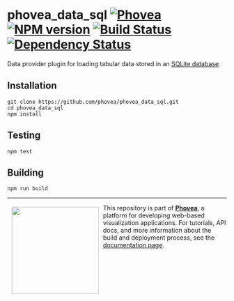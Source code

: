 phovea_data_sql [![Phovea][phovea-image]][phovea-url] [![NPM version][npm-image]][npm-url] [![Build Status][travis-image]][travis-url] [![Dependency Status][daviddm-image]][daviddm-url]
=====================

Data provider plugin for loading tabular data stored in an [SQLite database](https://www.sqlite.org/).

Installation
------------

```
git clone https://github.com/phovea/phovea_data_sql.git
cd phovea_data_sql
npm install
```

Testing
-------

```
npm test
```

Building
--------

```
npm run build
```



***

<a href="https://caleydo.org"><img src="http://caleydo.org/assets/images/logos/caleydo.svg" align="left" width="200px" hspace="10" vspace="6"></a>
This repository is part of **[Phovea](http://phovea.caleydo.org/)**, a platform for developing web-based visualization applications. For tutorials, API docs, and more information about the build and deployment process, see the [documentation page](http://caleydo.org/documentation/).


[phovea-image]: https://img.shields.io/badge/Phovea-Server%20Plugin-10ACDF.svg
[phovea-url]: https://phovea.caleydo.org
[npm-image]: https://badge.fury.io/js/phovea_data_sql.svg
[npm-url]: https://npmjs.org/package/phovea_data_sql
[travis-image]: https://travis-ci.org/phovea/phovea_data_sql.svg?branch=master
[travis-url]: https://travis-ci.org/phovea/phovea_data_sql
[daviddm-image]: https://david-dm.org/phovea/phovea_data_sql.svg?theme=shields.io
[daviddm-url]: https://david-dm.org/phovea/phovea_data_sql
